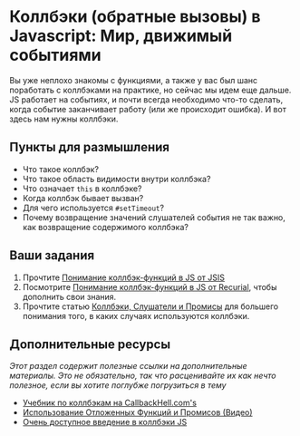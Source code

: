 # Коллбэки (обратные вызовы) в Javascript: Мир, движимый событиями

Вы уже неплохо знакомы с функциями, а также у вас был шанс поработать с коллбэками на практике, но сейчас мы идем еще дальше. JS работает на событиях, и почти всегда необходимо что-то сделать, когда событие заканчивает работу (или же происходит ошибка). И вот здесь нам нужны коллбэки.

## Пункты для размышления

* Что такое коллбэк?
* Что такое область видимости внутри коллбэка?
* Что означает `this` в коллбэке?
* Когда коллбэк бывает вызван?
* Для чего используется `#setTimeout`?
* Почему возвращение значений слушателей события не так важно, как возвращение содержимого коллбэка?

## Ваши задания

1. Прочтите [Понимание коллбэк-функций в JS от JSIS](http://javascriptissexy.com/understand-javascript-callback-functions-and-use-them/)
2. Посмотрите [Понимание коллбэк-функций в JS от Recurial](http://recurial.com/programming/understanding-callback-functions-in-javascript/), чтобы дополнить свои знания.
3. Прочтите статью [Коллбэки, Слушатели и Промисы](http://sporto.github.com/blog/2012/12/09/callbacks-listeners-promises/) для большего понимания того, в каких случаях используются коллбэки.

## Дополнительные ресурсы

*Этот раздел содержит полезные ссылки на дополнительные материалы. Это не обязательно, так что расценивайте их как нечто полезное, если вы хотите поглубже погрузиться в тему*

* [Учебник по коллбэкам на CallbackHell.com's](http://callbackhell.com/)
* [Использование Отложенных Функций и Промисов (Видео)](http://www.youtube.com/watch?v=juRtEEsHI9E)
* [Очень доступное введение в коллбэки JS](https://github.com/maxogden/art-of-node#callbacks)
